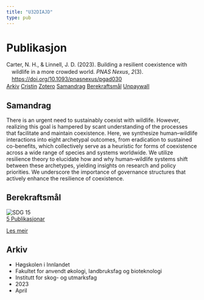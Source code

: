 ```yaml
---
title: "U32DIAJD"
type: pub
---
```

<h1>Publikasjon</h1>
<article id="csl-bib-container-U32DIAJD" class="csl-bib-container">
  <div class="csl-bib-body" style="line-height: 1.35; padding-left: 1em; text-indent:-1em;">
  <div class="csl-entry">Carter, N. H., &amp; Linnell, J. D. (2023). Building a resilient coexistence with wildlife in a more crowded world. <i>PNAS Nexus</i>, <i>2</i>(3). <a href="https://doi.org/10.1093/pnasnexus/pgad030">https://doi.org/10.1093/pnasnexus/pgad030</a></div>
</div>
  <div class="csl-bib-buttons">
    <a href="#taxonomy-article-U32DIAJD" class="csl-bib-button">Arkiv</a>
    <a href="https://app.cristin.no/results/show.jsf?id=2139943" alt="Cristin URL" class="csl-bib-button">Cristin</a>
    <a href="http://zotero.org/groups/5402882/items/U32DIAJD" alt="Zotero URL" class="csl-bib-button">Zotero</a>
    <a href="#abstract-article-U32DIAJD" class="csl-bib-button">Samandrag</a>
    <a href="#sdg-article-U32DIAJD" class="csl-bib-button">Berekraftsmål</a>
    <a href="https://academic.oup.com/pnasnexus/article-pdf/2/3/pgad030/49702587/pgad030.pdf" class="csl-bib-button">Unpaywall</a>
  </div>
  <div id="csl-bib-meta-container-U32DIAJD"></div>
</article>
<div id="csl-bib-meta-U32DIAJD" class="csl-bib-meta">
  <article id="abstract-article-U32DIAJD" class="abstract-article">
    <h1>Samandrag</h1>
    There is an urgent need to sustainably coexist with wildlife. However, realizing this goal is hampered by scant understanding of the processes that facilitate and maintain coexistence. Here, we synthesize human–wildlife interactions into eight archetypal outcomes, from eradication to sustained co-benefits, which collectively serve as a heuristic for forms of coexistence across a wide range of species and systems worldwide. We utilize resilience theory to elucidate how and why human–wildlife systems shift between these archetypes, yielding insights on research and policy priorities. We underscore the importance of governance structures that actively enhance the resilience of coexistence.
  </article>
  <article id="sdg-article-U32DIAJD" class="sdg-article">
    <h1>Berekraftsmål</h1>
    <div class="sdg-container"><div id="sdg15" class="sdg"> <img src="{{< params subfolder >}}images/sdg/sdg15_no.png" class="image" alt="SDG 15"> <div class="sdg-overlay"> <a href="{{< params subfolder >}}no/archive/?sdg=15#archive" class="sdg-publication-count"><span>5</span> Publikasjonar</a> <p><a href="NA" class="sdg-read-more">Les meir</a></p> </div> </div></div>
  </article>
  <article id="taxonomy-article-U32DIAJD" class="taxonomy-article">
    <h1>Arkiv</h1>
    <ul>
      <li>Høgskolen i Innlandet</li>
      <li>Fakultet for anvendt økologi, landbruksfag og bioteknologi</li>
      <li>Institutt for skog- og utmarksfag</li>
      <li>2023</li>
      <li>April</li>
    </ul>
  </article>
</div>
